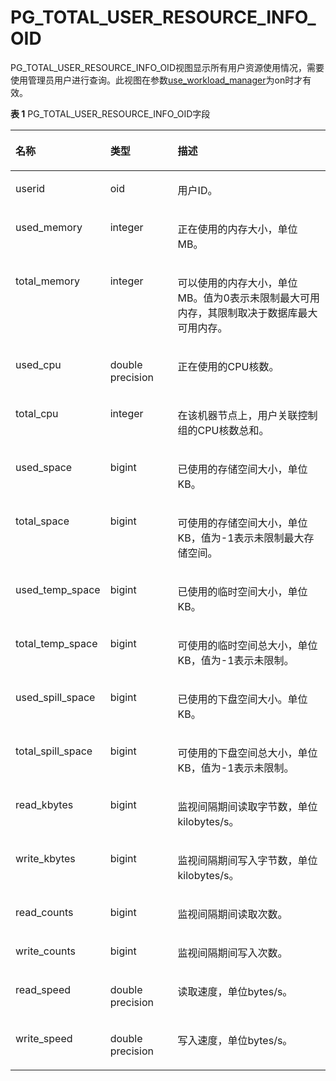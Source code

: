 # PG\_TOTAL\_USER\_RESOURCE\_INFO\_OID<a name="ZH-CN_TOPIC_0289900808"></a>

PG\_TOTAL\_USER\_RESOURCE\_INFO\_OID视图显示所有用户资源使用情况，需要使用管理员用户进行查询。此视图在参数[use\_workload\_manager](负载管理.MD)为on时才有效。

**表 1**  PG\_TOTAL\_USER\_RESOURCE\_INFO\_OID字段

<a name="zh-cn_topic_0283136771_zh-cn_topic_0237122540_table159891089334"></a>
<table><thead align="left"><tr id="zh-cn_topic_0283136771_zh-cn_topic_0237122540_row161929919332"><th class="cellrowborder" valign="top" width="21.494949494949495%" id="mcps1.2.4.1.1"><p id="zh-cn_topic_0283136771_zh-cn_topic_0237122540_p81928915336"><a name="zh-cn_topic_0283136771_zh-cn_topic_0237122540_p81928915336"></a><a name="zh-cn_topic_0283136771_zh-cn_topic_0237122540_p81928915336"></a>名称</p>
</th>
<th class="cellrowborder" valign="top" width="22.67676767676768%" id="mcps1.2.4.1.2"><p id="zh-cn_topic_0283136771_zh-cn_topic_0237122540_p17192149133315"><a name="zh-cn_topic_0283136771_zh-cn_topic_0237122540_p17192149133315"></a><a name="zh-cn_topic_0283136771_zh-cn_topic_0237122540_p17192149133315"></a>类型</p>
</th>
<th class="cellrowborder" valign="top" width="55.82828282828282%" id="mcps1.2.4.1.3"><p id="zh-cn_topic_0283136771_zh-cn_topic_0237122540_p3193179153319"><a name="zh-cn_topic_0283136771_zh-cn_topic_0237122540_p3193179153319"></a><a name="zh-cn_topic_0283136771_zh-cn_topic_0237122540_p3193179153319"></a>描述</p>
</th>
</tr>
</thead>
<tbody><tr id="zh-cn_topic_0283136771_zh-cn_topic_0237122540_row2019310973312"><td class="cellrowborder" valign="top" width="21.494949494949495%" headers="mcps1.2.4.1.1 "><p id="zh-cn_topic_0283136771_zh-cn_topic_0237122540_p219314943319"><a name="zh-cn_topic_0283136771_zh-cn_topic_0237122540_p219314943319"></a><a name="zh-cn_topic_0283136771_zh-cn_topic_0237122540_p219314943319"></a>userid</p>
</td>
<td class="cellrowborder" valign="top" width="22.67676767676768%" headers="mcps1.2.4.1.2 "><p id="zh-cn_topic_0283136771_zh-cn_topic_0237122540_p15193119113310"><a name="zh-cn_topic_0283136771_zh-cn_topic_0237122540_p15193119113310"></a><a name="zh-cn_topic_0283136771_zh-cn_topic_0237122540_p15193119113310"></a>oid</p>
</td>
<td class="cellrowborder" valign="top" width="55.82828282828282%" headers="mcps1.2.4.1.3 "><p id="zh-cn_topic_0283136771_zh-cn_topic_0237122540_p0193129173318"><a name="zh-cn_topic_0283136771_zh-cn_topic_0237122540_p0193129173318"></a><a name="zh-cn_topic_0283136771_zh-cn_topic_0237122540_p0193129173318"></a>用户ID。</p>
</td>
</tr>
<tr id="zh-cn_topic_0283136771_zh-cn_topic_0237122540_row201931890334"><td class="cellrowborder" valign="top" width="21.494949494949495%" headers="mcps1.2.4.1.1 "><p id="zh-cn_topic_0283136771_zh-cn_topic_0237122540_p419317910337"><a name="zh-cn_topic_0283136771_zh-cn_topic_0237122540_p419317910337"></a><a name="zh-cn_topic_0283136771_zh-cn_topic_0237122540_p419317910337"></a>used_memory</p>
</td>
<td class="cellrowborder" valign="top" width="22.67676767676768%" headers="mcps1.2.4.1.2 "><p id="zh-cn_topic_0283136771_zh-cn_topic_0237122540_p1119319163318"><a name="zh-cn_topic_0283136771_zh-cn_topic_0237122540_p1119319163318"></a><a name="zh-cn_topic_0283136771_zh-cn_topic_0237122540_p1119319163318"></a>integer</p>
</td>
<td class="cellrowborder" valign="top" width="55.82828282828282%" headers="mcps1.2.4.1.3 "><p id="zh-cn_topic_0283136771_zh-cn_topic_0237122540_p81934983311"><a name="zh-cn_topic_0283136771_zh-cn_topic_0237122540_p81934983311"></a><a name="zh-cn_topic_0283136771_zh-cn_topic_0237122540_p81934983311"></a>正在使用的内存大小，单位MB。</p>
</td>
</tr>
<tr id="zh-cn_topic_0283136771_zh-cn_topic_0237122540_row191936913332"><td class="cellrowborder" valign="top" width="21.494949494949495%" headers="mcps1.2.4.1.1 "><p id="zh-cn_topic_0283136771_zh-cn_topic_0237122540_p101931398337"><a name="zh-cn_topic_0283136771_zh-cn_topic_0237122540_p101931398337"></a><a name="zh-cn_topic_0283136771_zh-cn_topic_0237122540_p101931398337"></a>total_memory</p>
</td>
<td class="cellrowborder" valign="top" width="22.67676767676768%" headers="mcps1.2.4.1.2 "><p id="zh-cn_topic_0283136771_zh-cn_topic_0237122540_p1519409183319"><a name="zh-cn_topic_0283136771_zh-cn_topic_0237122540_p1519409183319"></a><a name="zh-cn_topic_0283136771_zh-cn_topic_0237122540_p1519409183319"></a>integer</p>
</td>
<td class="cellrowborder" valign="top" width="55.82828282828282%" headers="mcps1.2.4.1.3 "><p id="zh-cn_topic_0283136771_zh-cn_topic_0237122540_p1819412903318"><a name="zh-cn_topic_0283136771_zh-cn_topic_0237122540_p1819412903318"></a><a name="zh-cn_topic_0283136771_zh-cn_topic_0237122540_p1819412903318"></a>可以使用的内存大小，单位MB。值为0表示未限制最大可用内存，其限制取决于数据库最大可用内存。</p>
</td>
</tr>
<tr id="zh-cn_topic_0283136771_zh-cn_topic_0237122540_row131949914331"><td class="cellrowborder" valign="top" width="21.494949494949495%" headers="mcps1.2.4.1.1 "><p id="zh-cn_topic_0283136771_zh-cn_topic_0237122540_p719469153316"><a name="zh-cn_topic_0283136771_zh-cn_topic_0237122540_p719469153316"></a><a name="zh-cn_topic_0283136771_zh-cn_topic_0237122540_p719469153316"></a>used_cpu</p>
</td>
<td class="cellrowborder" valign="top" width="22.67676767676768%" headers="mcps1.2.4.1.2 "><p id="zh-cn_topic_0283136771_zh-cn_topic_0237122540_p2356262115"><a name="zh-cn_topic_0283136771_zh-cn_topic_0237122540_p2356262115"></a><a name="zh-cn_topic_0283136771_zh-cn_topic_0237122540_p2356262115"></a>double precision</p>
</td>
<td class="cellrowborder" valign="top" width="55.82828282828282%" headers="mcps1.2.4.1.3 "><p id="zh-cn_topic_0283136771_zh-cn_topic_0237122540_p2194129103315"><a name="zh-cn_topic_0283136771_zh-cn_topic_0237122540_p2194129103315"></a><a name="zh-cn_topic_0283136771_zh-cn_topic_0237122540_p2194129103315"></a>正在使用的CPU核数。</p>
</td>
</tr>
<tr id="zh-cn_topic_0283136771_zh-cn_topic_0237122540_row16194394338"><td class="cellrowborder" valign="top" width="21.494949494949495%" headers="mcps1.2.4.1.1 "><p id="zh-cn_topic_0283136771_zh-cn_topic_0237122540_p111941993334"><a name="zh-cn_topic_0283136771_zh-cn_topic_0237122540_p111941993334"></a><a name="zh-cn_topic_0283136771_zh-cn_topic_0237122540_p111941993334"></a>total_cpu</p>
</td>
<td class="cellrowborder" valign="top" width="22.67676767676768%" headers="mcps1.2.4.1.2 "><p id="zh-cn_topic_0283136771_zh-cn_topic_0237122540_p31941090334"><a name="zh-cn_topic_0283136771_zh-cn_topic_0237122540_p31941090334"></a><a name="zh-cn_topic_0283136771_zh-cn_topic_0237122540_p31941090334"></a>integer</p>
</td>
<td class="cellrowborder" valign="top" width="55.82828282828282%" headers="mcps1.2.4.1.3 "><p id="zh-cn_topic_0283136771_zh-cn_topic_0237122540_p11941298333"><a name="zh-cn_topic_0283136771_zh-cn_topic_0237122540_p11941298333"></a><a name="zh-cn_topic_0283136771_zh-cn_topic_0237122540_p11941298333"></a>在该机器节点上，用户关联控制组的CPU核数总和。</p>
</td>
</tr>
<tr id="zh-cn_topic_0283136771_zh-cn_topic_0237122540_row31941095334"><td class="cellrowborder" valign="top" width="21.494949494949495%" headers="mcps1.2.4.1.1 "><p id="zh-cn_topic_0283136771_zh-cn_topic_0237122540_p14195196331"><a name="zh-cn_topic_0283136771_zh-cn_topic_0237122540_p14195196331"></a><a name="zh-cn_topic_0283136771_zh-cn_topic_0237122540_p14195196331"></a>used_space</p>
</td>
<td class="cellrowborder" valign="top" width="22.67676767676768%" headers="mcps1.2.4.1.2 "><p id="zh-cn_topic_0283136771_zh-cn_topic_0237122540_p319517993315"><a name="zh-cn_topic_0283136771_zh-cn_topic_0237122540_p319517993315"></a><a name="zh-cn_topic_0283136771_zh-cn_topic_0237122540_p319517993315"></a>bigint</p>
</td>
<td class="cellrowborder" valign="top" width="55.82828282828282%" headers="mcps1.2.4.1.3 "><p id="zh-cn_topic_0283136771_zh-cn_topic_0237122540_p181955918331"><a name="zh-cn_topic_0283136771_zh-cn_topic_0237122540_p181955918331"></a><a name="zh-cn_topic_0283136771_zh-cn_topic_0237122540_p181955918331"></a>已使用的存储空间大小，单位KB。</p>
</td>
</tr>
<tr id="zh-cn_topic_0283136771_zh-cn_topic_0237122540_row1195109143315"><td class="cellrowborder" valign="top" width="21.494949494949495%" headers="mcps1.2.4.1.1 "><p id="zh-cn_topic_0283136771_zh-cn_topic_0237122540_p121954917336"><a name="zh-cn_topic_0283136771_zh-cn_topic_0237122540_p121954917336"></a><a name="zh-cn_topic_0283136771_zh-cn_topic_0237122540_p121954917336"></a>total_space</p>
</td>
<td class="cellrowborder" valign="top" width="22.67676767676768%" headers="mcps1.2.4.1.2 "><p id="zh-cn_topic_0283136771_zh-cn_topic_0237122540_p119549173318"><a name="zh-cn_topic_0283136771_zh-cn_topic_0237122540_p119549173318"></a><a name="zh-cn_topic_0283136771_zh-cn_topic_0237122540_p119549173318"></a>bigint</p>
</td>
<td class="cellrowborder" valign="top" width="55.82828282828282%" headers="mcps1.2.4.1.3 "><p id="zh-cn_topic_0283136771_zh-cn_topic_0237122540_p21951892337"><a name="zh-cn_topic_0283136771_zh-cn_topic_0237122540_p21951892337"></a><a name="zh-cn_topic_0283136771_zh-cn_topic_0237122540_p21951892337"></a>可使用的存储空间大小，单位KB，值为-1表示未限制最大存储空间。</p>
</td>
</tr>
<tr id="zh-cn_topic_0283136771_zh-cn_topic_0237122540_row3195894337"><td class="cellrowborder" valign="top" width="21.494949494949495%" headers="mcps1.2.4.1.1 "><p id="zh-cn_topic_0283136771_zh-cn_topic_0237122540_p181951791334"><a name="zh-cn_topic_0283136771_zh-cn_topic_0237122540_p181951791334"></a><a name="zh-cn_topic_0283136771_zh-cn_topic_0237122540_p181951791334"></a>used_temp_space</p>
</td>
<td class="cellrowborder" valign="top" width="22.67676767676768%" headers="mcps1.2.4.1.2 "><p id="zh-cn_topic_0283136771_zh-cn_topic_0237122540_p21954919338"><a name="zh-cn_topic_0283136771_zh-cn_topic_0237122540_p21954919338"></a><a name="zh-cn_topic_0283136771_zh-cn_topic_0237122540_p21954919338"></a>bigint</p>
</td>
<td class="cellrowborder" valign="top" width="55.82828282828282%" headers="mcps1.2.4.1.3 "><p id="zh-cn_topic_0283136771_zh-cn_topic_0237122540_p61951093331"><a name="zh-cn_topic_0283136771_zh-cn_topic_0237122540_p61951093331"></a><a name="zh-cn_topic_0283136771_zh-cn_topic_0237122540_p61951093331"></a>已使用的临时空间大小，单位KB。</p>
</td>
</tr>
<tr id="zh-cn_topic_0283136771_zh-cn_topic_0237122540_row1519616963319"><td class="cellrowborder" valign="top" width="21.494949494949495%" headers="mcps1.2.4.1.1 "><p id="zh-cn_topic_0283136771_zh-cn_topic_0237122540_p119610911330"><a name="zh-cn_topic_0283136771_zh-cn_topic_0237122540_p119610911330"></a><a name="zh-cn_topic_0283136771_zh-cn_topic_0237122540_p119610911330"></a>total_temp_space</p>
</td>
<td class="cellrowborder" valign="top" width="22.67676767676768%" headers="mcps1.2.4.1.2 "><p id="zh-cn_topic_0283136771_zh-cn_topic_0237122540_p1319649123316"><a name="zh-cn_topic_0283136771_zh-cn_topic_0237122540_p1319649123316"></a><a name="zh-cn_topic_0283136771_zh-cn_topic_0237122540_p1319649123316"></a>bigint</p>
</td>
<td class="cellrowborder" valign="top" width="55.82828282828282%" headers="mcps1.2.4.1.3 "><p id="zh-cn_topic_0283136771_zh-cn_topic_0237122540_p319659103319"><a name="zh-cn_topic_0283136771_zh-cn_topic_0237122540_p319659103319"></a><a name="zh-cn_topic_0283136771_zh-cn_topic_0237122540_p319659103319"></a>可使用的临时空间总大小，单位KB，值为-1表示未限制。</p>
</td>
</tr>
<tr id="zh-cn_topic_0283136771_zh-cn_topic_0237122540_row181968983316"><td class="cellrowborder" valign="top" width="21.494949494949495%" headers="mcps1.2.4.1.1 "><p id="zh-cn_topic_0283136771_zh-cn_topic_0237122540_p121966903314"><a name="zh-cn_topic_0283136771_zh-cn_topic_0237122540_p121966903314"></a><a name="zh-cn_topic_0283136771_zh-cn_topic_0237122540_p121966903314"></a>used_spill_space</p>
</td>
<td class="cellrowborder" valign="top" width="22.67676767676768%" headers="mcps1.2.4.1.2 "><p id="zh-cn_topic_0283136771_zh-cn_topic_0237122540_p1919620914333"><a name="zh-cn_topic_0283136771_zh-cn_topic_0237122540_p1919620914333"></a><a name="zh-cn_topic_0283136771_zh-cn_topic_0237122540_p1919620914333"></a>bigint</p>
</td>
<td class="cellrowborder" valign="top" width="55.82828282828282%" headers="mcps1.2.4.1.3 "><p id="zh-cn_topic_0283136771_zh-cn_topic_0237122540_p171961953314"><a name="zh-cn_topic_0283136771_zh-cn_topic_0237122540_p171961953314"></a><a name="zh-cn_topic_0283136771_zh-cn_topic_0237122540_p171961953314"></a>已使用的下盘空间大小。单位KB。</p>
</td>
</tr>
<tr id="zh-cn_topic_0283136771_zh-cn_topic_0237122540_row18196199153319"><td class="cellrowborder" valign="top" width="21.494949494949495%" headers="mcps1.2.4.1.1 "><p id="zh-cn_topic_0283136771_zh-cn_topic_0237122540_p619679173318"><a name="zh-cn_topic_0283136771_zh-cn_topic_0237122540_p619679173318"></a><a name="zh-cn_topic_0283136771_zh-cn_topic_0237122540_p619679173318"></a>total_spill_space</p>
</td>
<td class="cellrowborder" valign="top" width="22.67676767676768%" headers="mcps1.2.4.1.2 "><p id="zh-cn_topic_0283136771_zh-cn_topic_0237122540_p6196092338"><a name="zh-cn_topic_0283136771_zh-cn_topic_0237122540_p6196092338"></a><a name="zh-cn_topic_0283136771_zh-cn_topic_0237122540_p6196092338"></a>bigint</p>
</td>
<td class="cellrowborder" valign="top" width="55.82828282828282%" headers="mcps1.2.4.1.3 "><p id="zh-cn_topic_0283136771_zh-cn_topic_0237122540_p719718919330"><a name="zh-cn_topic_0283136771_zh-cn_topic_0237122540_p719718919330"></a><a name="zh-cn_topic_0283136771_zh-cn_topic_0237122540_p719718919330"></a>可使用的下盘空间总大小，单位KB，值为-1表示未限制。</p>
</td>
</tr>
<tr id="zh-cn_topic_0283136771_row131113597514"><td class="cellrowborder" valign="top" width="21.494949494949495%" headers="mcps1.2.4.1.1 "><p id="zh-cn_topic_0283136771_zh-cn_topic_0237122471_p663834113223"><a name="zh-cn_topic_0283136771_zh-cn_topic_0237122471_p663834113223"></a><a name="zh-cn_topic_0283136771_zh-cn_topic_0237122471_p663834113223"></a>read_kbytes</p>
</td>
<td class="cellrowborder" valign="top" width="22.67676767676768%" headers="mcps1.2.4.1.2 "><p id="zh-cn_topic_0283136771_zh-cn_topic_0237122471_p863819418229"><a name="zh-cn_topic_0283136771_zh-cn_topic_0237122471_p863819418229"></a><a name="zh-cn_topic_0283136771_zh-cn_topic_0237122471_p863819418229"></a>bigint</p>
</td>
<td class="cellrowborder" valign="top" width="55.82828282828282%" headers="mcps1.2.4.1.3 "><p id="zh-cn_topic_0283136771_p18761561877"><a name="zh-cn_topic_0283136771_p18761561877"></a><a name="zh-cn_topic_0283136771_p18761561877"></a>监视间隔期间读取字节数，单位kilobytes/s。</p>
</td>
</tr>
<tr id="zh-cn_topic_0283136771_row1215111115615"><td class="cellrowborder" valign="top" width="21.494949494949495%" headers="mcps1.2.4.1.1 "><p id="zh-cn_topic_0283136771_zh-cn_topic_0237122471_p1158617212276"><a name="zh-cn_topic_0283136771_zh-cn_topic_0237122471_p1158617212276"></a><a name="zh-cn_topic_0283136771_zh-cn_topic_0237122471_p1158617212276"></a>write_kbytes</p>
</td>
<td class="cellrowborder" valign="top" width="22.67676767676768%" headers="mcps1.2.4.1.2 "><p id="zh-cn_topic_0283136771_zh-cn_topic_0237122471_p115861421192712"><a name="zh-cn_topic_0283136771_zh-cn_topic_0237122471_p115861421192712"></a><a name="zh-cn_topic_0283136771_zh-cn_topic_0237122471_p115861421192712"></a>bigint</p>
</td>
<td class="cellrowborder" valign="top" width="55.82828282828282%" headers="mcps1.2.4.1.3 "><p id="zh-cn_topic_0283136771_p127912299714"><a name="zh-cn_topic_0283136771_p127912299714"></a><a name="zh-cn_topic_0283136771_p127912299714"></a>监视间隔期间写入字节数，单位kilobytes/s。</p>
</td>
</tr>
<tr id="zh-cn_topic_0283136771_row11753411469"><td class="cellrowborder" valign="top" width="21.494949494949495%" headers="mcps1.2.4.1.1 "><p id="zh-cn_topic_0283136771_zh-cn_topic_0237122471_p42019182917"><a name="zh-cn_topic_0283136771_zh-cn_topic_0237122471_p42019182917"></a><a name="zh-cn_topic_0283136771_zh-cn_topic_0237122471_p42019182917"></a>read_counts</p>
</td>
<td class="cellrowborder" valign="top" width="22.67676767676768%" headers="mcps1.2.4.1.2 "><p id="zh-cn_topic_0283136771_zh-cn_topic_0237122471_p6201181172920"><a name="zh-cn_topic_0283136771_zh-cn_topic_0237122471_p6201181172920"></a><a name="zh-cn_topic_0283136771_zh-cn_topic_0237122471_p6201181172920"></a>bigint</p>
</td>
<td class="cellrowborder" valign="top" width="55.82828282828282%" headers="mcps1.2.4.1.3 "><p id="zh-cn_topic_0283136771_p557694815615"><a name="zh-cn_topic_0283136771_p557694815615"></a><a name="zh-cn_topic_0283136771_p557694815615"></a>监视间隔期间读取次数。</p>
</td>
</tr>
<tr id="zh-cn_topic_0283136771_row6458171310612"><td class="cellrowborder" valign="top" width="21.494949494949495%" headers="mcps1.2.4.1.1 "><p id="zh-cn_topic_0283136771_zh-cn_topic_0237122471_p16460125819296"><a name="zh-cn_topic_0283136771_zh-cn_topic_0237122471_p16460125819296"></a><a name="zh-cn_topic_0283136771_zh-cn_topic_0237122471_p16460125819296"></a>write_counts</p>
</td>
<td class="cellrowborder" valign="top" width="22.67676767676768%" headers="mcps1.2.4.1.2 "><p id="zh-cn_topic_0283136771_zh-cn_topic_0237122471_p1046085882917"><a name="zh-cn_topic_0283136771_zh-cn_topic_0237122471_p1046085882917"></a><a name="zh-cn_topic_0283136771_zh-cn_topic_0237122471_p1046085882917"></a>bigint</p>
</td>
<td class="cellrowborder" valign="top" width="55.82828282828282%" headers="mcps1.2.4.1.3 "><p id="zh-cn_topic_0283136771_p44281511585"><a name="zh-cn_topic_0283136771_p44281511585"></a><a name="zh-cn_topic_0283136771_p44281511585"></a>监视间隔期间写入次数。</p>
</td>
</tr>
<tr id="zh-cn_topic_0283136771_row144211242612"><td class="cellrowborder" valign="top" width="21.494949494949495%" headers="mcps1.2.4.1.1 "><p id="zh-cn_topic_0283136771_zh-cn_topic_0237122471_p1722844173115"><a name="zh-cn_topic_0283136771_zh-cn_topic_0237122471_p1722844173115"></a><a name="zh-cn_topic_0283136771_zh-cn_topic_0237122471_p1722844173115"></a>read_speed</p>
</td>
<td class="cellrowborder" valign="top" width="22.67676767676768%" headers="mcps1.2.4.1.2 "><p id="zh-cn_topic_0283136771_zh-cn_topic_0237122471_p322844153110"><a name="zh-cn_topic_0283136771_zh-cn_topic_0237122471_p322844153110"></a><a name="zh-cn_topic_0283136771_zh-cn_topic_0237122471_p322844153110"></a>double precision</p>
</td>
<td class="cellrowborder" valign="top" width="55.82828282828282%" headers="mcps1.2.4.1.3 "><p id="zh-cn_topic_0283136771_p194971353561"><a name="zh-cn_topic_0283136771_p194971353561"></a><a name="zh-cn_topic_0283136771_p194971353561"></a>读取速度，单位bytes/s。</p>
</td>
</tr>
<tr id="zh-cn_topic_0283136771_row1128118713615"><td class="cellrowborder" valign="top" width="21.494949494949495%" headers="mcps1.2.4.1.1 "><p id="zh-cn_topic_0283136771_zh-cn_topic_0237122471_p4910083314"><a name="zh-cn_topic_0283136771_zh-cn_topic_0237122471_p4910083314"></a><a name="zh-cn_topic_0283136771_zh-cn_topic_0237122471_p4910083314"></a>write_speed</p>
</td>
<td class="cellrowborder" valign="top" width="22.67676767676768%" headers="mcps1.2.4.1.2 "><p id="zh-cn_topic_0283136771_zh-cn_topic_0237122471_p995073313"><a name="zh-cn_topic_0283136771_zh-cn_topic_0237122471_p995073313"></a><a name="zh-cn_topic_0283136771_zh-cn_topic_0237122471_p995073313"></a>double precision</p>
</td>
<td class="cellrowborder" valign="top" width="55.82828282828282%" headers="mcps1.2.4.1.3 "><p id="zh-cn_topic_0283136771_p1081554014816"><a name="zh-cn_topic_0283136771_p1081554014816"></a><a name="zh-cn_topic_0283136771_p1081554014816"></a>写入速度，单位bytes/s。</p>
</td>
</tr>
</tbody>
</table>
